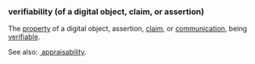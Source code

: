 ### verifiability (of a digital object, claim, or assertion)

<p class="c8"><span>The </span><span class="c2"><a class="c3" href="#h.c8vs1xa4uwn">property</a></span><span>&nbsp;of </span><span>a digital object, assertion</span><span>, </span><span class="c2"><a class="c3" href="#h.akieli6njkk5">claim</a></span><span>, or </span><span class="c2"><a class="c3" href="#h.w02a6srdng3j">communication</a></span><span>, being </span><span class="c2"><a class="c3" href="#h.k2qmzn3tjzsl">verifiable</a></span><span class="c0">.</span></p><p class="c8"><span>See also: </span><span class="c2"><a class="c3" href="#h.wtzlm8ocwx7a">&nbsp;appraisability</a></span><span>.</span></p>